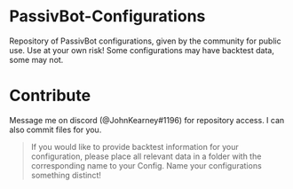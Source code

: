 # PassivBot-Configurations

Repository of PassivBot configurations, given by the community for public use.
Use at your own risk! Some configurations may have backtest data, some may not.

# Contribute

Message me on discord (@JohnKearney#1196) for repository access. I can also commit files for you.
> If you would like to provide backtest information for your configuration, please place all relevant data in a folder with the corresponding name to your Config.
> Name your configurations something distinct!

